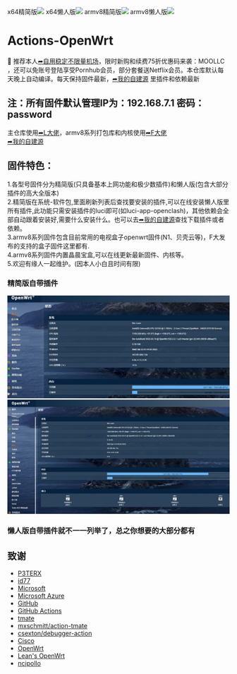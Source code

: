 x64精简版![](https://img.shields.io/github/workflow/status/binge8/op/x64精简版?style=flat-square) x64懒人版![](https://img.shields.io/github/workflow/status/binge8/op/x64懒人版?style=flat-square) armv8精简版![](https://img.shields.io/github/workflow/status/binge8/op/armv8精简版?style=flat-square)  armv8懒人版![](https://img.shields.io/github/workflow/status/binge8/op/armv8懒人版?style=flat-square)

# Actions-OpenWrt  
🚀 推荐本人[➦自用稳定不限量机场](https://mosuplus.com/#/register?code=FJdHucY9)，限时新购和续费75折优惠码来袭：MOOLLC ，还可以免账号登陆享受Pornhub会员，部分套餐送Netflix会员。本仓库默认每天晚上自动编译。每天保持固件最新，[➦我的自建源](http://256pd.top:9666/) 里插件和依赖最新      

## 注：所有固件默认管理IP为：192.168.7.1 密码：password   
  主仓库使用[➦L大佬](https://github.com/coolsnowwolf/lede)，armv8系列打包库和内核使用[➦F大佬](https://github.com/unifreq)    
[➦我的自建源](http://256pd.top:9666/)     

## 固件特色：   
1.各型号固件分为精简版(只具备基本上网功能和极少数插件)和懒人版(包含大部分插件的高大全版本)   
2.精简版在系统-软件包,里面刷新列表后查找要安装的插件,可以在线安装懒人版里所有插件,此功能只需安装插件的luci即可(如luci-app-openclash)，其他依赖会全部自动跟着安装好,需要什么安装什么。也可以去[➦我的自建源](http://256pd.top:9666/)查找下载插件或者依赖。     
3.armv8系列固件包含目前常用的电视盒子openwrt固件(N1、贝壳云等)，F大发布的支持的盒子固件这里都有.   
4.armv8系列固件内置晶晨宝盒,可以在线更新最新固件、内核等。     
5.欢迎有缘人一起维护。(因本人小白且时间有限)     

### 精简版自带插件
![精简版自带插件](bin/docs/1.JPG)
![精简版自带插件](bin/docs/2.JPG)
### 懒人版自带插件就不一一列举了，总之你想要的大部分都有

## 致谢

- [P3TERX](https://github.com/P3TERX/Actions-OpenWrt)   
- [id77](https://github.com/id77/OpenWrt-K2P-firmware)
- [Microsoft](https://www.microsoft.com)
- [Microsoft Azure](https://azure.microsoft.com)
- [GitHub](https://github.com)
- [GitHub Actions](https://github.com/features/actions)
- [tmate](https://github.com/tmate-io/tmate)
- [mxschmitt/action-tmate](https://github.com/mxschmitt/action-tmate)
- [csexton/debugger-action](https://github.com/csexton/debugger-action)
- [Cisco](https://www.cisco.com/)
- [OpenWrt](https://github.com/openwrt/openwrt)
- [Lean's OpenWrt](https://github.com/coolsnowwolf/lede)
- [ncipollo](https://github.com/ncipollo/release-action)
